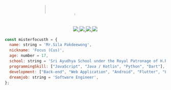 <img align="center" src="https://github.com/misterfocusth/misterfocusth/blob/master/Sila-Pakdeewong.gif"></img>

<p align="center">
 <a href="https://web.facebook.com/Silapakdeewong2546/"> <img src="https://img.icons8.com/color/40/000000/facebook-new.png"/> </a>
 <a href="https://www.linkedin.com/in/sila-pakdeewong/"> <img src="https://img.icons8.com/color/40/000000/linkedin.png"/> </a>
 <a href="https://www.youtube.com/channel/UCXKxAvmusB9dPvW7UUr_etQ"> <img src="https://img.icons8.com/color/40/000000/youtube-play.png"/> </a>
 <a href="mailto:FocusPakdeewong2546@gmail.com"> <img src="https://img.icons8.com/color/40/000000/gmail--v2.png"/> </a>
</p>

```javascript
const misterfocusth = {
  name: string = 'Mr.Sila Pakdeewong',
  nickname: 'Focus (Cus)',
  age: number = 17,
  school: string = 'Sri Ayudhya School under the Royal Patronage of H.R.H. Princess Bejraratanarajsuda',
  programmingSkill: ["JavaScript", "Java / Kotlin", "Python", "Dart"],
  development: ["Back-end", "Web Application", "Android", "Flutter", "LINE API"],
  dreamjob: string = 'Software Engineer',
};
```
